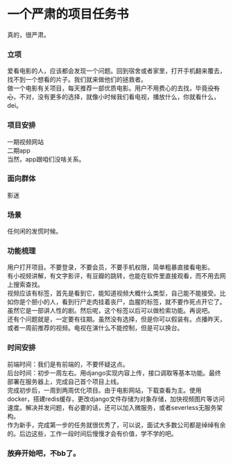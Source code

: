 # 一个严肃的项目任务书

真的，很严肃。   

### 立项
爱看电影的人，应该都会发现一个问题。回到宿舍或者家里，打开手机翻来覆去，找不到一个想看的片子。我们就来做他们的拯救者。    
做一个电影有关项目，每天推荐一部优质电影。用户不用费心的去找，毕竟~~没有心~~，不对，没有更多的选择，就像小时候我们看电视，播放什么，你就看什么，dei。    

### 项目安排
一期视频网站    
二期app    
当然，app跟咱们没啥关系。

### 面向群体
影迷

### 场景
任何闲的发慌时候。

### 功能梳理
用户打开项目。不要登录，不要会员，不要手机权限，简单粗暴直接看电影。    
有小视频讲解，有文字影评，有豆瓣的跳转，也能在软件里直接观看，而不用去网上搜索查找。    
视频应该有标签，首先是看到它，能知道视频大概什么类型，自己能不能接受。比如你是个胆小的人，看到行尸走肉挂着丧尸，血腥的标签，就不要作死点开它了。虽然它是一部讲人性的剧。然后呢，这个标签以后可以做检索功能。再说吧。    
还有个问题就是，一定要有往期。虽然没有选择，但是你可以假装有。点播昨天，或者一周前推荐的视频。电视在演什么不能控制，但是可以换台。    

### 时间安排
前端时间：我们是有前端的，不要怀疑这点。     
后台时间：初步一周左右。用django实现内容上传，接口调取等基本功能。最终部署在服务器上，完成自己首个项目上线。    
完成初步后，一周到两周优化项目。由于电影网站，下载查看为主。使用docker，搭建redis缓存，更改django文件存储为对象存储，加快视频图片等访问速度。解决并发问题，有必要的话，还可以加入微服务，或者severless无服务架构。    
作为新手，完成第一步的任务就很优秀了，可以说，面试大多数公司都是绰绰有余的。后边这些，工作一段时间后慢慢才会有价值，学不学的吧。

### ~~放弃~~开始吧，不bb了。
